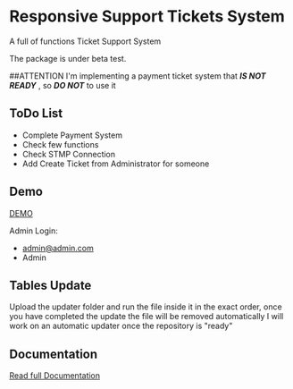 Responsive Support Tickets System
=================================

A full of functions Ticket Support System

The package is under beta test.

##ATTENTION
I'm implementing a payment ticket system that ***IS NOT READY*** , so ***DO NOT*** to use it

ToDo List
-
- Complete Payment System
- Check few functions
- Check STMP Connection
- Add Create Ticket from Administrator for someone


Demo
-
[DEMO](http://razorphyn.com/products/support/)

Admin Login:
- admin@admin.com
- Admin

Tables Update
-
Upload the updater folder and run the file inside it in the exact order, once you have completed the update the file will be removed automatically
I will work on an automatic updater once the repository is "ready"

Documentation
-
[Read full Documentation](http://docs.google.com/viewer?url=http%3A%2F%2Frazorphyn.com%2Fproductsbin%2Fsupport%2520system%2520instruction.docx)
